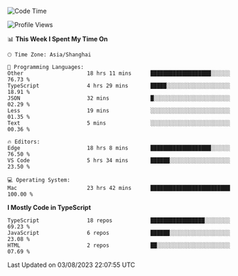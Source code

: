 <!--START_SECTION:waka-->
![Code Time](http://img.shields.io/badge/Code%20Time-4%2C912%20hrs%2033%20mins-blue)

![Profile Views](http://img.shields.io/badge/Profile%20Views-1-blue)

📊 **This Week I Spent My Time On** 

```text
🕑︎ Time Zone: Asia/Shanghai

💬 Programming Languages: 
Other                    18 hrs 11 mins      ███████████████████░░░░░░   76.73 % 
TypeScript               4 hrs 29 mins       █████░░░░░░░░░░░░░░░░░░░░   18.91 % 
JSON                     32 mins             █░░░░░░░░░░░░░░░░░░░░░░░░   02.29 % 
Less                     19 mins             ░░░░░░░░░░░░░░░░░░░░░░░░░   01.35 % 
Text                     5 mins              ░░░░░░░░░░░░░░░░░░░░░░░░░   00.36 % 

🔥 Editors: 
Edge                     18 hrs 8 mins       ███████████████████░░░░░░   76.50 % 
VS Code                  5 hrs 34 mins       ██████░░░░░░░░░░░░░░░░░░░   23.50 % 

💻 Operating System: 
Mac                      23 hrs 42 mins      █████████████████████████   100.00 % 
```

**I Mostly Code in TypeScript** 

```text
TypeScript               18 repos            █████████████████░░░░░░░░   69.23 % 
JavaScript               6 repos             ██████░░░░░░░░░░░░░░░░░░░   23.08 % 
HTML                     2 repos             ██░░░░░░░░░░░░░░░░░░░░░░░   07.69 % 
```




 Last Updated on 03/08/2023 22:07:55 UTC
<!--END_SECTION:waka-->
